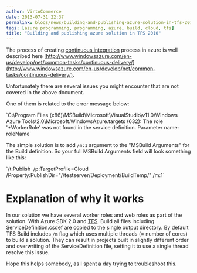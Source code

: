 ```yaml
---
author: VirtoCommerce
date: 2013-07-31 22:37
permalink: blogs/news/building-and-publishing-azure-solution-in-tfs-2010
tags: [azure programming, programming, azure, build, cloud, tfs]
title: "Building and publishing azure solution in TFS 2010"
---
```

The process of creating [continuous integration](http://en.wikipedia.org/wiki/Continuous_integration) process in azure is well described here [http://www.windowsazure.com/en-us/develop/net/common-tasks/continuous-delivery/](http://www.windowsazure.com/en-us/develop/net/common-tasks/continuous-delivery/).

Unfortunately there are several issues you might encounter that are not covered in the above document.

One of them is related to the error message below:

<span class="code-block">
`C:\Program Files (x86)\MSBuild\Microsoft\VisualStudio\v11.0\Windows Azure Tools\2.0\Microsoft.WindowsAzure.targets (632): The role '*WorkerRole' was not found in the service definition. Parameter name: roleName`
</span>

The simple solution is to add `/m:1` argument to the "MSBuild Arguments" for the Build definition. So your full MSBuild Arguments field will look something like this:

<span class="code-block">
`/t:Publish  /p:TargetProfile=Cloud /Property:PublishDir="//testserver/Deployment/BuildTemp/" /m:1`
</span>

# Explanation of why it works

In our solution we have several worker roles and web roles as part of the solution. With Azure SDK 2.0 and [TFS](http://en.wikipedia.org/wiki/Team_Foundation_Server). Build all files including ServiceDefinition.csdef are copied to the single output directory. By default TFS Build includes `/m` flag which uses multiple threads (= number of cores) to build a solution. They can result in projects built in slightly different order and overwriting of the ServiceDefinition file, setting it to use a single thread resolve this issue.

Hope this helps somebody, as I spent a day trying to troubleshoot this.